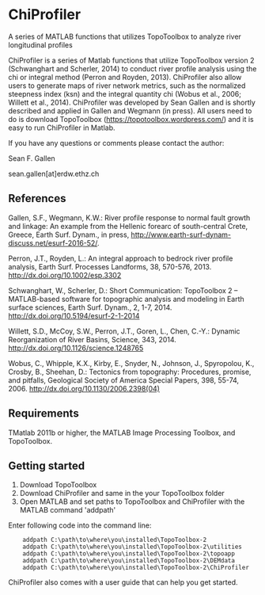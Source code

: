 # ChiProfiler

A series of MATLAB functions that utilizes TopoToolbox to analyze river longitudinal profiles

ChiProfiler is a series of Matlab functions that utilize TopoToolbox version 2 (Schwanghart and Scherler, 2014) to conduct river profile analysis using the chi or integral method (Perron and Royden, 2013). ChiProfiler also allow users to generate maps of river network metrics, such as the normalized steepness index (ksn) and the integral quantity chi (Wobus et al., 2006; Willett et al., 2014). ChiProfiler was developed by Sean Gallen and is shortly described and applied in Gallen and Wegmann (in press). All users need to do is download TopoToolbox (https://topotoolbox.wordpress.com/) and it is easy to run ChiProfiler in Matlab.

If you have any questions or comments please contact the author:

Sean F. Gallen

sean.gallen[at]erdw.ethz.ch

## References

Gallen, S.F., Wegmann, K.W.: River profile response to normal fault growth and linkage: An example from the Hellenic forearc of south-central Crete, Greece, Earth Surf. Dynam., in press, http://www.earth-surf-dynam-discuss.net/esurf-2016-52/.

Perron, J.T., Royden, L.: An integral approach to bedrock river profile analysis, Earth Surf. Processes Landforms, 38, 570-576, 2013. http://dx.doi.org/10.1002/esp.3302

Schwanghart, W., Scherler, D.: Short Communication: TopoToolbox 2 – MATLAB-based software for topographic analysis and modeling in Earth surface sciences, Earth Surf. Dynam., 2, 1-7, 2014. http://dx.doi.org/10.5194/esurf-2-1-2014

Willett, S.D., McCoy, S.W., Perron, J.T., Goren, L., Chen, C.-Y.: Dynamic Reorganization of River Basins, Science, 343, 2014. http://dx.doi.org/10.1126/science.1248765

Wobus, C., Whipple, K.X., Kirby, E., Snyder, N., Johnson, J., Spyropolou, K., Crosby, B., Sheehan, D.: Tectonics from topography: Procedures, promise, and pitfalls, Geological Society of America Special Papers, 398, 55-74, 2006. http://dx.doi.org/10.1130/2006.2398(04)


## Requirements

TMatlab 2011b or higher, the MATLAB Image Processing Toolbox, and TopoToolbox.

## Getting started

1) Download TopoToolbox
2) Download ChiProfiler and same in the your TopoToolbox folder
3) Open MATLAB and set paths to TopoToolbox and ChiProfiler with the MATLAB command 'addpath'

Enter following code into the command line:

        addpath C:\path\to\where\you\installed\TopoToolbox-2
        addpath C:\path\to\where\you\installed\TopoToolbox-2\utilities
        addpath C:\path\to\where\you\installed\TopoToolbox-2\topoapp
        addpath C:\path\to\where\you\installed\TopoToolbox-2\DEMdata
        addpath C:\path\to\where\you\installed\TopoToolbox-2\ChiProfiler
        
ChiProfiler also comes with a user guide that can help you get started.
